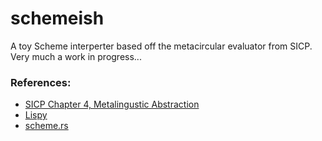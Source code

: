 # schemeish #

A toy Scheme interperter based off the metacircular evaluator from SICP. Very much a work in progress...

### References: ###

* [SICP Chapter 4, Metalingustic Abstraction](https://web.mit.edu/6.001/6.037/sicp.pdf)
* [Lispy](http://norvig.com/lispy.html)
* [scheme.rs](https://github.com/isamert/scheme.rs)

